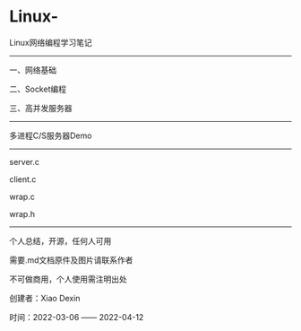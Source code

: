 
# Linux-
Linux网络编程学习笔记
******************************************************
一、网络基础


二、Socket编程



三、高并发服务器
******************************************************

多进程C/S服务器Demo
******************************************************
server.c

client.c

wrap.c

wrap.h 
******************************************************

个人总结，开源，任何人可用

需要.md文档原件及图片请联系作者

不可做商用，个人使用需注明出处

创建者：Xiao Dexin

时间：2022-03-06 —— 2022-04-12
